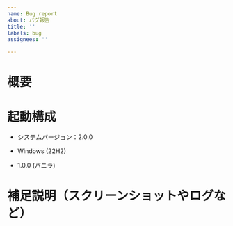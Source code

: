 ```yaml
---
name: Bug report
about: バグ報告
title: ''
labels: bug
assignees: ''

---
```


# 概要
<!-- この問題の概要を説明 -->

# 起動構成
<!-- 使用してるServerStarter2のバージョンを記載 -->
- システムバージョン：2.0.0
<!-- 使用してるOSを記載（バージョンは必要なら記載） -->
- Windows (22H2)
<!-- 起動しようとしたサーバーの種類とバージョンは最低限記載 -->
- 1.0.0 (バニラ)

<!--
問題の内容によっては変更したPropertyや導入した配布ワールド、MODなどの情報を追記
- ○○MODを利用
- ○○という配布ワールドを導入
- ○○のPropertyを変更しても設定が反映されなかった
-->

# 補足説明（スクリーンショットやログなど）
<!--
```
当該箇所のログを添付可能な場合は添付する
（箇所の抜き出しではなく、ログそのものを添付ファイルとしてくっつけてもらっても良い）
```
-->

<!--
## 再現手順
// 記載できる場合は記載する
-->

